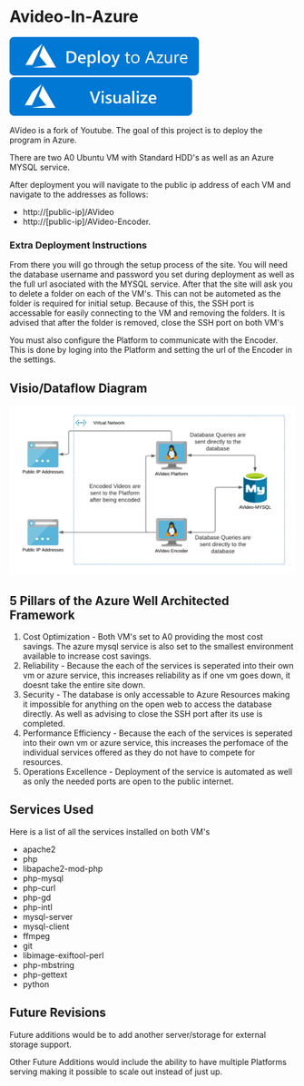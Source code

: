# Avideo-In-Azure
[![Deploy To Azure](https://raw.githubusercontent.com/Azure/azure-quickstart-templates/master/1-CONTRIBUTION-GUIDE/images/deploytoazure.svg?sanitize=true)](https://portal.azure.com/#create/Microsoft.Template/uri/https%3A%2F%2Fraw.githubusercontent.com%2Fccook45%2FAvideo-In-Azure%2Fmain%2Ftemplate.json)
[![Visualize](https://raw.githubusercontent.com/Azure/azure-quickstart-templates/master/1-CONTRIBUTION-GUIDE/images/visualizebutton.svg?sanitize=true)](http://armviz.io/#/?load=https%3A%2F%2Fraw.githubusercontent.com%2Fccook45%2FAvideo-In-Azure%2Fmain%2Ftemplate.json)

AVideo is a fork of Youtube. The goal of this project is to deploy the program in Azure.

There are two A0 Ubuntu VM with Standard HDD's as well as an Azure MYSQL service.

After deployment you will navigate to the public ip address of each VM and navigate to the addresses as follows:

- http://[public-ip]/AVideo 
- http://[public-ip]/AVideo-Encoder.

### Extra Deployment Instructions

From there you will go through the setup process of the site. You will need the database username and password you set during deployment as well as the full url asociated with the MYSQL service. After that the site will ask you to delete a folder on each of the VM's. This can not be autometed as the folder is required for initial setup. Because of this, the SSH port is accessable for easily connecting to the VM and removing the folders. It is advised that after the folder is removed, close the SSH port on both VM's

You must also configure the Platform to communicate with the Encoder. This is done by loging into the Platform and setting the url of the Encoder in the settings.

## Visio/Dataflow Diagram
![](Dataflow.png)

## 5 Pillars of the Azure Well Architected Framework
1. Cost Optimization - Both VM's set to A0 providing the most cost savings. The azure mysql service is also set to the smallest environment available to increase cost savings.
2. Reliability - Because the each of the services is seperated into their own vm or azure service, this increases reliability as if one vm goes down, it doesnt take the entire site down.
3. Security - The database is only accessable to Azure Resources making it impossible for anything on the open web to access the database directly. As well as advising to close the SSH port after its use is completed.
4. Performance Efficiency - Because the each of the services is seperated into their own vm or azure service, this increases the perfomace of the individual services offered as they do not have to compete for resources.
5. Operations Excellence - Deployment of the service is automated as well as only the needed ports are open to the public internet.

## Services Used
Here is a list of all the services installed on both VM's
- apache2 
- php 
- libapache2-mod-php 
- php-mysql 
- php-curl 
- php-gd 
- php-intl 
- mysql-server 
- mysql-client 
- ffmpeg 
- git 
- libimage-exiftool-perl 
- php-mbstring 
- php-gettext 
- python

## Future Revisions
Future additions would be to add another server/storage for external storage support.

Other Future Additions would include the ability to have multiple Platforms serving making it possible to scale out instead of just up.
